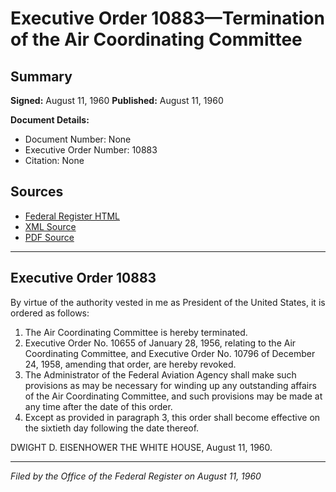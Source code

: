 # Executive Order 10883—Termination of the Air Coordinating Committee

## Summary

**Signed:** August 11, 1960
**Published:** August 11, 1960

**Document Details:**
- Document Number: None
- Executive Order Number: 10883
- Citation: None

## Sources
- [Federal Register HTML](https://www.presidency.ucsb.edu/documents/executive-order-10883-termination-the-air-coordinating-committee)
- [XML Source](None)
- [PDF Source](None)

---

## Executive Order 10883

By virtue of the authority vested in me as President of the United States, it is ordered as follows:
1. The Air Coordinating Committee is hereby terminated.
2. Executive Order No. 10655 of January 28, 1956, relating to the Air Coordinating Committee, and Executive Order No. 10796 of December 24, 1958, amending that order, are hereby revoked.
3. The Administrator of the Federal Aviation Agency shall make such provisions as may be necessary for winding up any outstanding affairs of the Air Coordinating Committee, and such provisions may be made at any time after the date of this order.
4. Except as provided in paragraph 3, this order shall become effective on the sixtieth day following the date thereof.

DWIGHT D. EISENHOWER
THE WHITE HOUSE,
August 11, 1960.

---

*Filed by the Office of the Federal Register on August 11, 1960*
